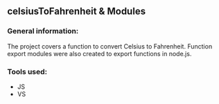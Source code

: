## celsiusToFahrenheit & Modules

### General information:

The project covers a function to convert Celsius to Fahrenheit. Function export modules were also created to export functions in node.js.

### Tools used:

- JS
- VS
